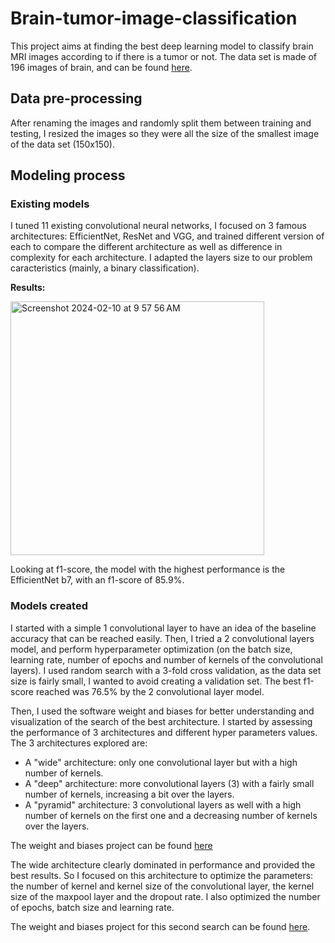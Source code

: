 # Brain-tumor-image-classification

This project aims at finding the best deep learning model to classify brain MRI images according to if there is a tumor or not. The data set is made of 196 images of brain, and can be found [here](https://www.kaggle.com/datasets/navoneel/brain-mri-images-for-brain-tumor-detection/data). 

## Data pre-processing
After renaming the images and randomly split them between training and testing, I resized the images so they were all the size of the smallest image of the data set (150x150).

## Modeling process

### Existing models
I tuned 11 existing convolutional neural networks, I focused on 3 famous architectures: EfficientNet, ResNet and VGG, and trained different version of each to compare the different architecture as well as difference in complexity for each architecture. 
I adapted the layers size to our problem caracteristics (mainly, a binary classification). 


**Results:**

<img width="406" alt="Screenshot 2024-02-10 at 9 57 56 AM" src="https://github.com/OrianeCav/Brain-tumor-image-classification/assets/98775053/f573a091-84ba-4fa9-994f-1929350a169f">


Looking at f1-score, the model with the highest performance is the EfficientNet b7, with an f1-score of 85.9%. 

### Models created
I started with a simple 1 convolutional layer to have an idea of the baseline accuracy that can be reached easily. Then, I tried a 2 convolutional layers model, and perform hyperparameter optimization (on the batch size, learning rate, number of epochs and number of kernels of the convolutional layers). I used random search with a 3-fold cross validation, as the data set size is fairly small, I wanted to avoid creating a validation set. 
The best f1-score reached was 76.5% by the 2 convolutional layer model.

Then, I used the software weight and biases for better understanding and visualization of the search of the best architecture. 
I started by assessing the performance of 3 architectures and different hyper parameters values. The 3 architectures explored are:
- A "wide" architecture: only one convolutional layer but with a high number of kernels.
- A "deep" architecture: more convolutional layers (3) with a fairly small number of kernels, increasing a bit over the layers.
- A "pyramid" architecture: 3 convolutional layers as well with a high number of kernels on the first one and a decreasing number of kernels over the layers.

The weight and biases project can be found [here](https://wandb.ai/oriane-cavrois/brain_image_architecture_optimization_3?workspace=user-oriane-cavrois)

The wide architecture clearly dominated in performance and provided the best results. 
So I focused on this architecture to optimize the parameters: the number of kernel and kernel size of the convolutional layer, the kernel size of the maxpool layer and the dropout rate. I also optimized the number of epochs, batch size and learning rate.

The weight and biases project for this second search can be found [here](https://wandb.ai/oriane-cavrois/brain_image_large_archi_optimization_4).


